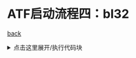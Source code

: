 <!-- markdownlint-disable MD033 -->

# ATF启动流程四：bl32

[back](./ATF.md)

<details>
    <summary>点击这里展开/执行代码块</summary>

```C
void bl31_plat_runtime_setup(void)
{
    struct draminfo *di = (struct draminfo *)(unsigned long)DRAMINFO_BASE;

    sq_scp_get_draminfo(di);
}

uint32_t sq_scp_get_draminfo(struct draminfo *info)
{
#if SQ_USE_SCMI_DRIVER
    sq_scmi_get_draminfo(info);
#else
    scpi_get_draminfo(info);
#endif
    return 0;
}
```

</details>
